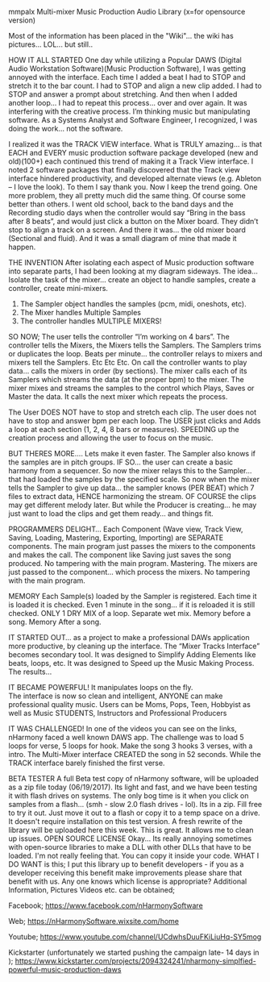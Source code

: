 mmpalx
Multi-mixer Music Production Audio Library (x=for opensource version)

Most of the information has been placed in the "Wiki"... the wiki has pictures... LOL... but still..

HOW IT ALL STARTED
One day while utilizing a Popular DAWS (Digital Audio Workstation Software)(Music Production Software), I was getting annoyed with the interface.  Each time I added a beat I had to STOP and stretch it to the bar count. I had to STOP and align a new clip added.  I had to STOP and answer a prompt about stretching.  And then when I added another loop… I had to repeat this process… over and over again. It was interfering with the creative process.  I’m thinking music but manipulating software. As a Systems Analyst and Software Engineer, I recognized, I was doing the work… not the software.

I realized it was the TRACK VIEW interface.  What is TRULY amazing… is that EACH and EVERY music production software package developed (new and old)(100+) each continued this trend of making it a Track View interface.  I noted 2 software packages that finally discovered that the Track view interface hindered productivity, and developed alternate views (e.g. Ableton – I love the look). To them I say thank you. Now I keep the trend going. One more problem, they all pretty much did the same thing. Of course some better than others.
I went old school, back to the band days and the Recording studio days when the controller would say “Bring in the bass after 8 beats”, and would just click a button on the Mixer board. They didn’t stop to align a track on a screen. And there it was… the old mixer board (Sectional and fluid). And it was a small diagram of mine that made it happen.

THE INVENTION
After isolating each aspect of Music production software into separate parts, I had been looking at my diagram sideways. 
The idea… Isolate the task of the mixer… create an object to handle samples, create a controller, create mini-mixers.  
 
1) The Sampler object handles the samples (pcm, midi, oneshots, etc). 
2) The Mixer handles Multiple Samples
3) The controller handles MULTIPLE MIXERS!

SO NOW;
The user tells the controller “I’m working on 4 bars”. The controller tells the Mixers, the Mixers tells the Samplers. The Samplers trims or duplicates the loop. Beats per minute… the controller relays to mixers and mixers tell the Samplers. Etc Etc Etc.
On call the controller wants to play data… calls the mixers in order (by sections). The mixer calls each of its Samplers which streams the data (at the proper bpm) to the mixer. The mixer mixes and streams the samples to the control which Plays, Saves or Master the data. It calls the next mixer which repeats the process.

The User DOES NOT have to stop and stretch each clip. The user does not have to stop and answer bpm per each loop. The USER just clicks and Adds a loop at each section (1, 2, 4, 8 bars or measures).  SPEEDING up the creation process and allowing the user to focus on the music.

BUT THERES MORE….
Lets make it even faster.   The Sampler also knows if the samples are in pitch groups. IF SO… the user can create a basic harmony from a sequencer.  So now the mixer relays this to the Sampler… that had loaded the samples by the specified scale. So now when the mixer tells the Sampler to give up data… the sampler knows (PER BEAT) which 7 files to extract data, HENCE harmonizing the stream.  OF COURSE the clips may get different melody later.  But while the Producer is creating… he may just want to load the clips and get them ready… and things fit.

PROGRAMMERS DELIGHT…
Each Component (Wave view, Track View, Saving, Loading, Mastering, Exporting, Importing) are SEPARATE components. The main program just passes the mixers to the components and makes the call. The component like Saving just saves the song produced. No tampering with the main program. Mastering.  The mixers are just passed to the component… which process the mixers. No tampering with the main program.

MEMORY
Each Sample(s) loaded by the Sampler is registered.  Each time it is loaded it is checked. Even 1 minute in the song… if it is reloaded it is still checked. ONLY 1 DRY MIX of a loop. Separate wet mix.
Memory before a song.  Memory After a song.

IT STARTED OUT… as a project to make a professional DAWs application more productive, by cleaning up the interface. The “Mixer Tracks Interface” becomes secondary tool. It was designed to Simplify Adding Elements like beats, loops, etc. It was designed to Speed up the Music Making Process. The results…

IT BECAME POWERFUL! It manipulates loops on the fly.  
 The interface is now so clean and intelligent, ANYONE can make professional quality music. Users can be Moms, Pops, Teen, Hobbyist as well as Music STUDENTS, Instructors and Professional Producers

IT WAS CHALLENGED!
In one of the videos you can see on the links, nHarmony faced a well known DAWS app. The challenge was to load 5 loops for verse, 5 loops for hook. Make the song 3 hooks 3 verses, with a intro. The Multi-Mixer interface CREATED the song in 52 seconds. While the TRACK interface barely finished the first verse.


BETA TESTER
A full Beta test copy of nHarmony software, will be uploaded as a zip file today (06/19/2017). Its light and fast, and we have been testing it with flash drives on systems. The only bog time is it when you click on samples from a flash... (smh - slow 2.0 flash drives - lol). Its in a zip. Fill free to try it out. Just move it out to a flash or copy it to a temp space on a drive. It doesn't require installation on this test version.
A fresh rewrite of the library will be uploaded here this week. This is great. It allows me to clean up issues.
OPEN SOURCE LICENSE
Okay... Its really annoying sometimes with open-source libraries to make a DLL with other DLLs that have to be loaded. I'm not really feeling that. You can copy it inside your code. WHAT I DO WANT is this; I put this library up to benefit developers - if you as a developer receiving this benefit make improvements please share that benefit with us. Any one knows which license is appropriate?
Additional Information, Pictures Videos etc. can be obtained;

Facebook; https://www.facebook.com/nHarmonySoftware

Web; https://nHarmonySoftware.wixsite.com/home

Youtube; https://www.youtube.com/channel/UCdwhsDuuFKiLiuHq-SY5mog

Kickstarter (unfortunately we started pushing the campaign late- 14 days in ); 
https://www.kickstarter.com/projects/2094324241/nharmony-simplfied-powerful-music-production-daws

 

